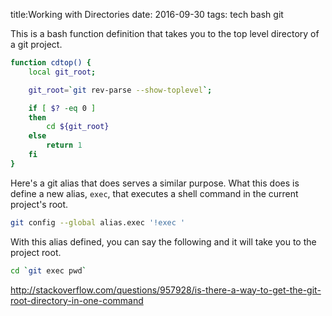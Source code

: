title:Working with Directories
date: 2016-09-30
tags: tech bash git

This is a bash function definition that takes you to the top level
directory of a git project.

```bash
function cdtop() {
    local git_root;

    git_root=`git rev-parse --show-toplevel`;

    if [ $? -eq 0 ]
    then
        cd ${git_root}
    else
        return 1
    fi
}
```

Here's a git alias that does serves a similar purpose. What this does
is define a new alias, `exec`, that executes a shell command in the
current project's root.


```bash
git config --global alias.exec '!exec '
```

With this alias defined, you can say the following  and it
will take you to the project root.

```bash
cd `git exec pwd`
```

<http://stackoverflow.com/questions/957928/is-there-a-way-to-get-the-git-root-directory-in-one-command>
